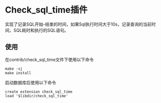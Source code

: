 # Check_sql_time插件

实现了记录SQL开始-结束的时间，如果Sql执行时间大于10s，记录查询的当前时间，SQL耗时和执行的SQL语句。

## 使用

在contrib/check_sql_time文件下使用以下命令

```
make -sj
make install
```

启动数据库后使用以下命令

```
create extension check_sql_time
load '$libdir/check_sql_time'
```


